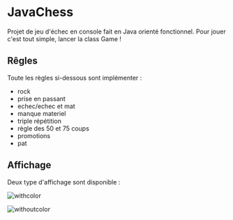 # JavaChess

Projet de jeu d'échec en console fait en Java orienté fonctionnel.
Pour jouer c'est tout simple, lancer la class Game !  

## Rêgles

Toute les règles si-dessous sont implémenter :

- rock
- prise en passant
- echec/echec et mat
- manque materiel
- triple répétition
- règle des 50 et 75 coups
- promotions
- pat

## Affichage

Deux type d'affichage sont disponible :

![withcolor](https://user-images.githubusercontent.com/60299112/115915243-5a69a780-a473-11eb-80c5-daad46845908.PNG)

![withoutcolor](https://user-images.githubusercontent.com/60299112/115915245-5b023e00-a473-11eb-812e-a4d933a2ca60.PNG)
